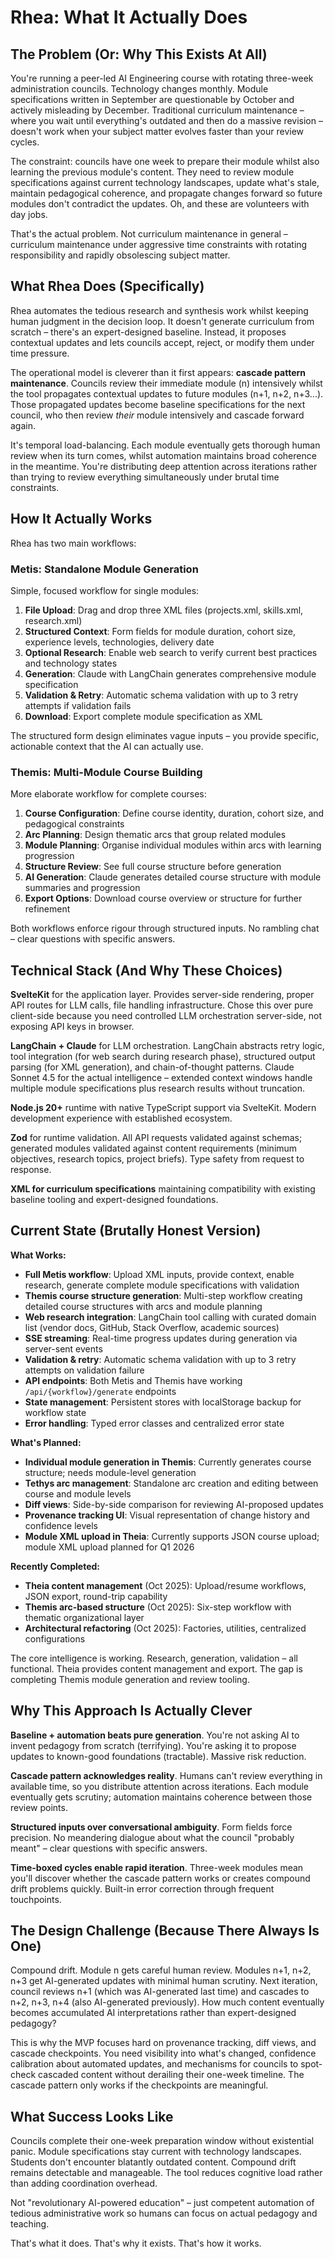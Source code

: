 # Rhea: What It Actually Does

## The Problem (Or: Why This Exists At All)

You're running a peer-led AI Engineering course with rotating three-week administration councils. Technology changes monthly. Module specifications written in September are questionable by October and actively misleading by December. Traditional curriculum maintenance – where you wait until everything's outdated and then do a massive revision – doesn't work when your subject matter evolves faster than your review cycles.

The constraint: councils have one week to prepare their module whilst also learning the previous module's content. They need to review module specifications against current technology landscapes, update what's stale, maintain pedagogical coherence, and propagate changes forward so future modules don't contradict the updates. Oh, and these are volunteers with day jobs.

That's the actual problem. Not curriculum maintenance in general – curriculum maintenance under aggressive time constraints with rotating responsibility and rapidly obsolescing subject matter.

## What Rhea Does (Specifically)

Rhea automates the tedious research and synthesis work whilst keeping human judgment in the decision loop. It doesn't generate curriculum from scratch – there's an expert-designed baseline. Instead, it proposes contextual updates and lets councils accept, reject, or modify them under time pressure.

The operational model is cleverer than it first appears: **cascade pattern maintenance**. Councils review their immediate module (n) intensively whilst the tool propagates contextual updates to future modules (n+1, n+2, n+3...). Those propagated updates become baseline specifications for the next council, who then review *their* module intensively and cascade forward again.

It's temporal load-balancing. Each module eventually gets thorough human review when its turn comes, whilst automation maintains broad coherence in the meantime. You're distributing deep attention across iterations rather than trying to review everything simultaneously under brutal time constraints.

## How It Actually Works

Rhea has two main workflows:

### Metis: Standalone Module Generation

Simple, focused workflow for single modules:

1. **File Upload**: Drag and drop three XML files (projects.xml, skills.xml, research.xml)
2. **Structured Context**: Form fields for module duration, cohort size, experience levels, technologies, delivery date
3. **Optional Research**: Enable web search to verify current best practices and technology states
4. **Generation**: Claude with LangChain generates comprehensive module specification
5. **Validation & Retry**: Automatic schema validation with up to 3 retry attempts if validation fails
6. **Download**: Export complete module specification as XML

The structured form design eliminates vague inputs – you provide specific, actionable context that the AI can actually use.

### Themis: Multi-Module Course Building

More elaborate workflow for complete courses:

1. **Course Configuration**: Define course identity, duration, cohort size, and pedagogical constraints
2. **Arc Planning**: Design thematic arcs that group related modules
3. **Module Planning**: Organise individual modules within arcs with learning progression
4. **Structure Review**: See full course structure before generation
5. **AI Generation**: Claude generates detailed course structure with module summaries and progression
6. **Export Options**: Download course overview or structure for further refinement

Both workflows enforce rigour through structured inputs. No rambling chat – clear questions with specific answers.

## Technical Stack (And Why These Choices)

**SvelteKit** for the application layer. Provides server-side rendering, proper API routes for LLM calls, file handling infrastructure. Chose this over pure client-side because you need controlled LLM orchestration server-side, not exposing API keys in browser.

**LangChain + Claude** for LLM orchestration. LangChain abstracts retry logic, tool integration (for web search during research phase), structured output parsing (for XML generation), and chain-of-thought patterns. Claude Sonnet 4.5 for the actual intelligence – extended context windows handle multiple module specifications plus research results without truncation.

**Node.js 20+** runtime with native TypeScript support via SvelteKit. Modern development experience with established ecosystem.

**Zod** for runtime validation. All API requests validated against schemas; generated modules validated against content requirements (minimum objectives, research topics, project briefs). Type safety from request to response.

**XML for curriculum specifications** maintaining compatibility with existing baseline tooling and expert-designed foundations.

## Current State (Brutally Honest Version)

**What Works:**

- **Full Metis workflow**: Upload XML inputs, provide context, enable research, generate complete module specifications with validation
- **Themis course structure generation**: Multi-step workflow creating detailed course structures with arcs and module planning
- **Web research integration**: LangChain tool calling with curated domain list (vendor docs, GitHub, Stack Overflow, academic sources)
- **SSE streaming**: Real-time progress updates during generation via server-sent events
- **Validation & retry**: Automatic schema validation with up to 3 retry attempts on validation failure
- **API endpoints**: Both Metis and Themis have working `/api/{workflow}/generate` endpoints
- **State management**: Persistent stores with localStorage backup for workflow state
- **Error handling**: Typed error classes and centralized error state

**What's Planned:**

- **Individual module generation in Themis**: Currently generates course structure; needs module-level generation
- **Tethys arc management**: Standalone arc creation and editing between course and module levels
- **Diff views**: Side-by-side comparison for reviewing AI-proposed updates
- **Provenance tracking UI**: Visual representation of change history and confidence levels
- **Module XML upload in Theia**: Currently supports JSON course upload; module XML upload planned for Q1 2026

**Recently Completed:**

- **Theia content management** (Oct 2025): Upload/resume workflows, JSON export, round-trip capability
- **Themis arc-based structure** (Oct 2025): Six-step workflow with thematic organizational layer
- **Architectural refactoring** (Oct 2025): Factories, utilities, centralized configurations

The core intelligence is working. Research, generation, validation – all functional. Theia provides content management and export. The gap is completing Themis module generation and review tooling.

## Why This Approach Is Actually Clever

**Baseline + automation beats pure generation**. You're not asking AI to invent pedagogy from scratch (terrifying). You're asking it to propose updates to known-good foundations (tractable). Massive risk reduction.

**Cascade pattern acknowledges reality**. Humans can't review everything in available time, so you distribute attention across iterations. Each module eventually gets scrutiny; automation maintains coherence between those review points.

**Structured inputs over conversational ambiguity**. Form fields force precision. No meandering dialogue about what the council "probably meant" – clear questions with specific answers.

**Time-boxed cycles enable rapid iteration**. Three-week modules mean you'll discover whether the cascade pattern works or creates compound drift problems quickly. Built-in error correction through frequent touchpoints.

## The Design Challenge (Because There Always Is One)

Compound drift. Module n gets careful human review. Modules n+1, n+2, n+3 get AI-generated updates with minimal human scrutiny. Next iteration, council reviews n+1 (which was AI-generated last time) and cascades to n+2, n+3, n+4 (also AI-generated previously). How much content eventually becomes accumulated AI interpretations rather than expert-designed pedagogy?

This is why the MVP focuses hard on provenance tracking, diff views, and cascade checkpoints. You need visibility into what's changed, confidence calibration about automated updates, and mechanisms for councils to spot-check cascaded content without derailing their one-week timeline. The cascade pattern only works if the checkpoints are meaningful.

## What Success Looks Like

Councils complete their one-week preparation window without existential panic. Module specifications stay current with technology landscapes. Students don't encounter blatantly outdated content. Compound drift remains detectable and manageable. The tool reduces cognitive load rather than adding coordination overhead.

Not "revolutionary AI-powered education" – just competent automation of tedious administrative work so humans can focus on actual pedagogy and teaching.

That's what it does. That's why it exists. That's how it works.